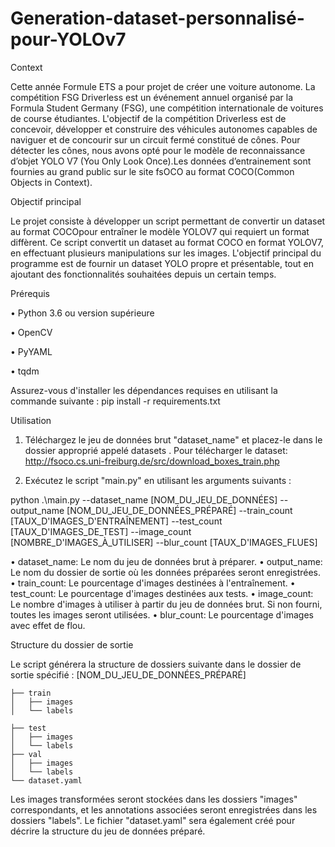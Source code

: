 # Generation-dataset-personnalisé-pour-YOLOv7

Context

Cette année Formule ETS a pour projet de créer une voiture autonome. La compétition FSG Driverless est un événement annuel organisé par la Formula Student Germany (FSG), une compétition internationale de voitures de course étudiantes. L'objectif de la compétition Driverless est de concevoir, développer et construire des véhicules autonomes capables de naviguer et de concourir sur un circuit fermé constitué de cônes. Pour détecter les cônes, nous avons opté pour le modèle de reconnaissance d’objet YOLO V7 (You Only Look Once).Les données d’entrainement sont fournies au grand public sur le site fsOCO au format COCO(Common Objects in Context).

Objectif principal

Le projet consiste à développer un script permettant de convertir un dataset au format COCOpour entraîner le modèle YOLOV7 qui requiert un format diffèrent. Ce script convertit un dataset au format COCO en format YOLOV7, en effectuant plusieurs manipulations sur les images. L'objectif principal du programme est de fournir un dataset YOLO propre et présentable, tout en ajoutant des fonctionnalités souhaitées depuis un certain temps.

Prérequis

•	Python 3.6 ou version supérieure

•	OpenCV

•	PyYAML

•	tqdm

Assurez-vous d'installer les dépendances requises en utilisant la commande suivante : pip install -r requirements.txt

Utilisation

1.	Téléchargez le jeu de données brut "dataset_name" et placez-le dans le dossier approprié appelé datasets . Pour télécharger le dataset: http://fsoco.cs.uni-freiburg.de/src/download_boxes_train.php

2.	Exécutez le script "main.py" en utilisant les arguments suivants :

python .\main.py --dataset_name [NOM_DU_JEU_DE_DONNÉES] --output_name [NOM_DU_JEU_DE_DONNÉES_PRÉPARÉ] --train_count [TAUX_D'IMAGES_D'ENTRAÎNEMENT] --test_count [TAUX_D'IMAGES_DE_TEST] --image_count [NOMBRE_D'IMAGES_À_UTILISER] --blur_count [TAUX_D'IMAGES_FLUES]

•	dataset_name: Le nom du jeu de données brut à préparer.
•	output_name: Le nom du dossier de sortie où les données préparées seront enregistrées.
•	train_count: Le pourcentage d'images destinées à l'entraînement.
•	test_count: Le pourcentage d'images destinées aux tests.
•	image_count: Le nombre d'images à utiliser à partir du jeu de données brut. Si non fourni, toutes les images seront utilisées.
•	blur_count: Le pourcentage d'images avec effet de flou.

Structure du dossier de sortie

Le script générera la structure de dossiers suivante dans le dossier de sortie spécifié :
[NOM_DU_JEU_DE_DONNÉES_PRÉPARÉ]

    ├── train
    │   ├── images
    │   └── labels
    
    ├── test
    │   ├── images
    │   └── labels
    ├── val
    │   ├── images
    │   └── labels
    └── dataset.yaml
Les images transformées seront stockées dans les dossiers "images" correspondants, et les annotations associées seront enregistrées dans les dossiers "labels". Le fichier "dataset.yaml" sera également créé pour décrire la structure du jeu de données préparé.
